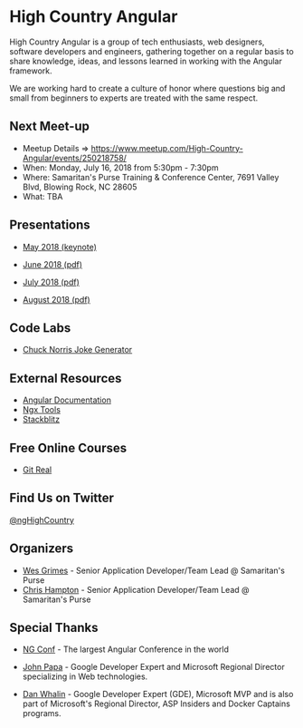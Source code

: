 # High Country Angular

High Country Angular is a group of tech enthusiasts, web designers, software developers and engineers, gathering together on a regular basis to share knowledge, ideas, and lessons learned in working with the Angular framework.

We are working hard to create a culture of honor where questions big and small from beginners to experts are treated with the same respect.

## Next Meet-up

- Meetup Details => https://www.meetup.com/High-Country-Angular/events/250218758/
- When: Monday, July 16, 2018 from 5:30pm - 7:30pm
- Where: Samaritan's Purse Training & Conference Center, 7691 Valley Blvd, Blowing Rock, NC 28605
- What: TBA

## Presentations

- [May 2018 (keynote)](https://github.com/ngHighCountry/meetup/blob/master/presentations/may-2018/may-2018.key)

- [June 2018 (pdf)](https://github.com/ngHighCountry/meetup/blob/master/presentations/june-2018/ngHC-June2018-machine-setup.pdf)

- [July 2018 (pdf)](https://github.com/ngHighCountry/meetup/blob/master/presentations/july-2018/july-2018.pdf)

- [August 2018 (pdf)](https://github.com/ngHighCountry/meetup/blob/master/presentations/aug-2018/aug-2018.pdf)

## Code Labs

- [Chuck Norris Joke Generator](https://github.com/ngHighCountry/meetup/blob/master/labs/chuck-norris-jokes-lab.md)

## External Resources

- [Angular Documentation](https://angular.io/docs)
- [Ngx Tools](https://ngx.tools/#/search)
- [Stackblitz](https://stackblitz.com/)

## Free Online Courses

- [Git Real](https://www.pluralsight.com/courses/code-school-git-real)

## Find Us on Twitter

[@ngHighCountry](https://twitter.com/ngHighCountry)

## Organizers

- [Wes Grimes](https://twitter.com/wesgrimes) - Senior Application Developer/Team Lead @ Samaritan's Purse
- [Chris Hampton](https://twitter.com/champton1122) - Senior Application Developer/Team Lead @ Samaritan's Purse

## Special Thanks

- [NG Conf](https://www.ng-conf.org/) - The largest Angular Conference in the world

- [John Papa](https://johnpapa.net/) - Google Developer Expert and Microsoft Regional Director specializing in Web technologies.

- [Dan Whalin](https://codewithdan.com/) - Google Developer Expert (GDE), Microsoft MVP and is also part of Microsoft's Regional Director, ASP Insiders and Docker Captains programs.
